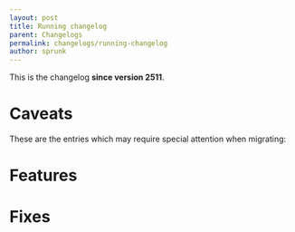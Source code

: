 ```yaml
---
layout: post
title: Running changelog
parent: Changelogs
permalink: changelogs/running-changelog
author: sprunk
---
```


This is the changelog **since version 2511**.

# Caveats
These are the entries which may require special attention when migrating:

# Features

# Fixes

